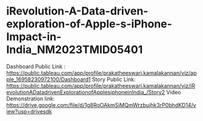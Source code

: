 # iRevolution-A-Data-driven-exploration-of-Apple-s-iPhone-Impact-in-India_NM2023TMID05401
Dashboard Public Link : https://public.tableau.com/app/profile/prakatheeswari.kamalakannan/viz/apple_16958230972100/Dashboard1
Story Public Link: https://public.tableau.com/app/profile/prakatheeswari.kamalakannan/viz/iRevolutionADatadrivenExplorationofApplesiphoneinIndia_/Story2
Video Demonstration link: https://drive.google.com/file/d/1g8RoOAkmSiMQmWrzbujhk3rP0bhdKD14/view?usp=drivesdk
